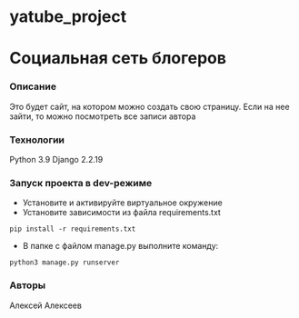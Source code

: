 # yatube_project
# Социальная сеть блогеров

### Описание
Это будет сайт, на котором можно создать свою страницу. Если на нее зайти, то можно посмотреть все записи автора
### Технологии
Python 3.9
Django 2.2.19
### Запуск проекта в dev-режиме
- Установите и активируйте виртуальное окружение
- Установите зависимости из файла requirements.txt
```
pip install -r requirements.txt
``` 
- В папке с файлом manage.py выполните команду:
```
python3 manage.py runserver
```
### Авторы
Алексей Алексеев
